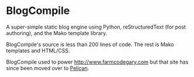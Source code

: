 # BlogCompile
A super-simple static blog engine using Python, reStructuredText (for post authoring), and the Mako template library.

BlogCompile's source is less than 200 lines of code. The rest is Mako templates and HTML/CSS.

BlogCompile used to power http://www.farmcodegary.com but that site has since been moved over to [Pelican](http://blog.getpelican.com/).
